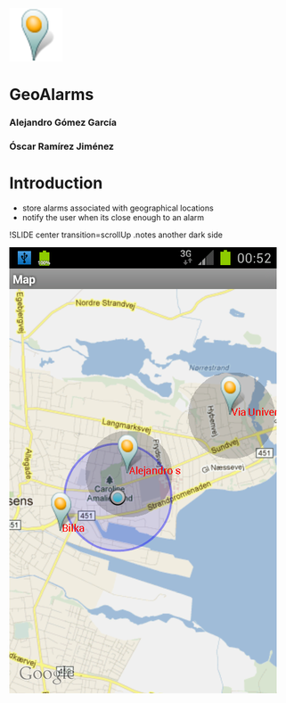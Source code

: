 <!SLIDE title-slide>

![logo](logo.png)
# GeoAlarms #

### Alejandro Gómez García ##
### Óscar Ramírez Jiménez ##


<!SLIDE bullets transition=fade>

# Introduction #

* store alarms associated with geographical locations 
* notify the user when its close enough to an alarm

!SLIDE center transition=scrollUp
.notes another dark side

![screenshot](screenshot.png)
